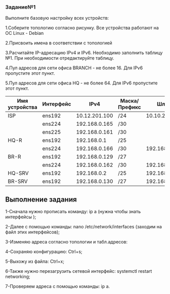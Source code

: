 ### Задание№1

Выполните базовую настройку всех устройств:

1.Соберите топологию согласно рисунку. Все устройства работают на OC Linux - Debian 

2.Присвоить имена в соответствии с топологией

3.Расчитайте IP-адресацию IPv4 и IPv6. Необходимо заполнить таблицу №1. При необходимости отредактируйте таблицу.

4.Пул адресов для сети офиса BRANCH - не более 16. Для IPv6 пропустите этот пункт.

5.Пул адресов для сети офиса HQ - не более 64. Для IPv6 пропустите этот пункт.

|Имя устройства| Интерфейс | IPv4        | Маска/ Префикс|  Шлюз       |
|--------------|-----------|-------------|---------------|-------------|
| ISP          | ens192    |10.12.201.100| /24           |10.10.201.254|
|              | ens224    |192.168.0.165| /30           |             |
|              | ens225    |192.168.0.161| /30           |             |
| HQ-R         | ens192    |192.168.0.1  | /25           |             |
|              | ens224    |192.168.0.166| /30           |192.168.0.165|
| BR-R         | ens192    |192.168.0.129| /27           |             |
|              | ens224    |192.168.0.162| /30           |192.168.0.161|
| HQ-SRV       | ens192    |192.168.0.2  | /25           |192.168.0.1  |
| BR-SRV       | ens192    |192.168.0.130| /27           |192.168.0.129|








Выполнение задания 
--------------------------------------------------------------------------
1-Сначала нужно прописать команду: ip a (нужна чтобы знать интерфейсы );

2-Далее с помощью команды: nano /etc/network/interfaces (заходим на файл этих интерфейсов);

3-Изменяю адреса согласно топологии и табл.адресов:

4-Сохраняю конфигурацию: Ctrl+s;

5-Выхожу из файла: Ctrl+x;

6-Также нужно перезагрузить сетевой интерфейс: systemctl restart networking;

7-Проверяем адреса с помощью команды: ip a.




